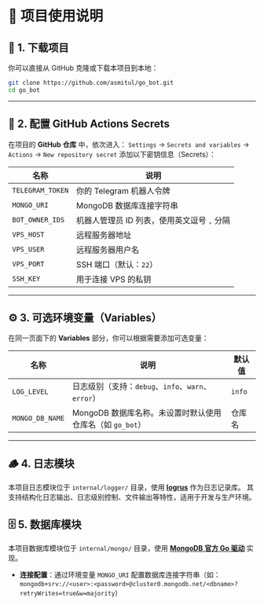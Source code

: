 # 🚀 项目使用说明 

## 🧩 1. 下载项目

你可以直接从 GitHub 克隆或下载本项目到本地：

```bash
git clone https://github.com/asmitul/go_bot.git
cd go_bot
```

---

## 🔐 2. 配置 GitHub Actions Secrets

在项目的 **GitHub 仓库** 中，依次进入：
`Settings` → `Secrets and variables` → `Actions` → `New repository secret`
添加以下密钥信息（Secrets）：

| 名称               | 说明                         |
| ---------------- | -------------------------- |
| `TELEGRAM_TOKEN` | 你的 Telegram 机器人令牌          |
| `MONGO_URI`      | MongoDB 数据库连接字符串           |
| `BOT_OWNER_IDS`  | 机器人管理员 ID 列表，使用英文逗号 `,` 分隔 |
| `VPS_HOST`       | 远程服务器地址                    |
| `VPS_USER`       | 远程服务器用户名                   |
| `VPS_PORT`       | SSH 端口（默认：`22`）            |
| `SSH_KEY`        | 用于连接 VPS 的私钥               |

---

## ⚙️ 3. 可选环境变量（Variables）

在同一页面下的 **Variables** 部分，你可以根据需要添加可选变量：

| 名称             | 说明                                                            | 默认值     |
| ---------------- | --------------------------------------------------------------- | ---------- |
| `LOG_LEVEL`      | 日志级别（支持：`debug`、`info`、`warn`、`error`）                | `info`     |
| `MONGO_DB_NAME`  | MongoDB 数据库名称。未设置时默认使用仓库名（如 `go_bot`） | 仓库名 |


---

## 🪵 4. 日志模块

本项目日志模块位于 `internal/logger/` 目录，使用 [**logrus**](https://github.com/sirupsen/logrus) 作为日志记录库。
其支持结构化日志输出、日志级别控制、文件输出等特性，适用于开发与生产环境。


## 🗄️ 5. 数据库模块

本项目数据库模块位于 `internal/mongo/` 目录，使用 [**MongoDB 官方 Go 驱动**](https://github.com/mongodb/mongo-go-driver) 实现。

- **连接配置**：通过环境变量 `MONGO_URI` 配置数据库连接字符串（如：`mongodb+srv://<user>:<password>@cluster0.mongodb.net/<dbname>?retryWrites=true&w=majority`）
